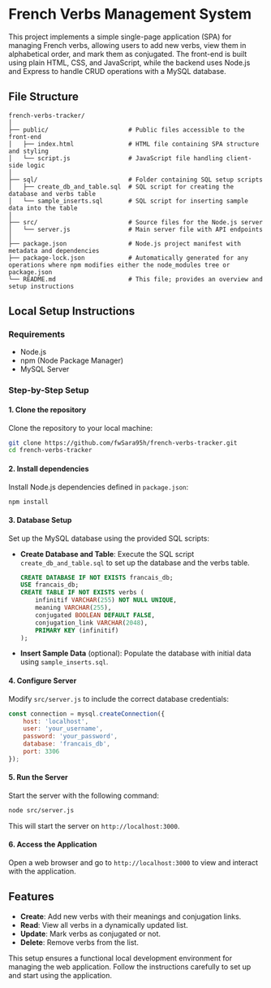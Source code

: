 # French Verbs Management System

This project implements a simple single-page application (SPA) for managing French verbs, allowing users to add new verbs, view them in alphabetical order, and mark them as conjugated. The front-end is built using plain HTML, CSS, and JavaScript, while the backend uses Node.js and Express to handle CRUD operations with a MySQL database.

## File Structure

```
french-verbs-tracker/
│
├── public/                      # Public files accessible to the front-end
│   ├── index.html               # HTML file containing SPA structure and styling
│   └── script.js                # JavaScript file handling client-side logic
│
├── sql/                         # Folder containing SQL setup scripts
│   ├── create_db_and_table.sql  # SQL script for creating the database and verbs table
│   └── sample_inserts.sql       # SQL script for inserting sample data into the table
│
├── src/                         # Source files for the Node.js server
│   └── server.js                # Main server file with API endpoints
│
├── package.json                 # Node.js project manifest with metadata and dependencies
├── package-lock.json            # Automatically generated for any operations where npm modifies either the node_modules tree or package.json
└── README.md                    # This file; provides an overview and setup instructions
```

## Local Setup Instructions

### Requirements

- Node.js
- npm (Node Package Manager)
- MySQL Server

### Step-by-Step Setup

#### 1. Clone the repository
Clone the repository to your local machine:
```bash
git clone https://github.com/fwSara95h/french-verbs-tracker.git
cd french-verbs-tracker
```

#### 2. Install dependencies
Install Node.js dependencies defined in `package.json`:
```bash
npm install
```

#### 3. Database Setup
Set up the MySQL database using the provided SQL scripts:

- **Create Database and Table**:
  Execute the SQL script `create_db_and_table.sql` to set up the database and the verbs table.
  ```sql
  CREATE DATABASE IF NOT EXISTS francais_db;
  USE francais_db;
  CREATE TABLE IF NOT EXISTS verbs (
      infinitif VARCHAR(255) NOT NULL UNIQUE,
      meaning VARCHAR(255),
      conjugated BOOLEAN DEFAULT FALSE,
      conjugation_link VARCHAR(2048),
      PRIMARY KEY (infinitif)
  );
  ```
- **Insert Sample Data** (optional):
  Populate the database with initial data using `sample_inserts.sql`.

#### 4. Configure Server
Modify `src/server.js` to include the correct database credentials:
```javascript
const connection = mysql.createConnection({
    host: 'localhost',
    user: 'your_username',
    password: 'your_password',
    database: 'francais_db',
    port: 3306
});
```

#### 5. Run the Server
Start the server with the following command:
```bash
node src/server.js
```
This will start the server on `http://localhost:3000`.

#### 6. Access the Application
Open a web browser and go to `http://localhost:3000` to view and interact with the application.

## Features

- **Create**: Add new verbs with their meanings and conjugation links.
- **Read**: View all verbs in a dynamically updated list.
- **Update**: Mark verbs as conjugated or not.
- **Delete**: Remove verbs from the list.

This setup ensures a functional local development environment for managing the web application. Follow the instructions carefully to set up and start using the application.
